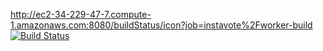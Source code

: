 http://ec2-34-229-47-7.compute-1.amazonaws.com:8080/buildStatus/icon?job=instavote%2Fworker-build
[![Build Status](http://ec2-34-229-47-7.compute-1.amazonaws.com:8080/buildStatus/icon?job=instavote%2Fworker-build)](http://ec2-34-229-47-7.compute-1.amazonaws.com:8080/job/instavote/job/worker-build/)
